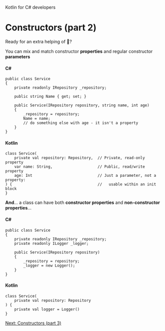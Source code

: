 Kotlin for C# developers
# Constructors (part 2)
Ready for an extra helping of 🤯?

You can mix and match constructor **properties** and regular constructor **parameters**

#### C#
```
public class Service
{
    private readonly IRepository _repository;

    public string Name { get; set; }

    public Service(IRepository repository, string name, int age)
    {
        _repository = repository;
        Name = name;
        // do something else with age - it isn't a property
	}
}
```

#### Kotlin
```
class Service(
    private val repository: Repository,  // Private, read-only property
    var name: String,                    // Public, read/write property
    age: Int                             // Just a parameter, not a property:
) {                                      //   usable within an init block
}
```

**And**... a class can have both **constructor properties** and **non-constructor properties**...

#### C#
```
public class Service
{
    private readonly IRepository _repository;
    private readonly ILogger _logger;

    public Service(IRepository repository)
	{
	    _repository = repository;
        _logger = new Logger();
	}
}
```

#### Kotlin
```
class Service(
    private val repository: Repository
) {
    private val logger = Logger()
}
```

[Next: Constructors (part 3)](03-04-constructors-part-3.md)
